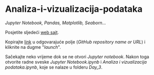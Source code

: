 # Analiza-i-vizualizacija-podataka
*Jupyter Notebook, Pandas, Matplotlib, Seaborn...*

Posjetite sljedeći [web sajt](https://mybinder.org/).

Kopirajte [link](https://github.com/PyladiesDoboj/PyLadies_meetup/tree/main) u odgovarajuće polje (*GitHub repository name or URL*) i kliknite na dugme "*launch*".

Sačekajte neko vrijeme dok se ne otvori *Jupyter notebook*. Nakon toga otvorite radne sveske *Jupyter Notebook.ipynb* i *Analiza i vizualizacija podataka.ipynb*, koje se nalaze u folderu *Day_3*.
